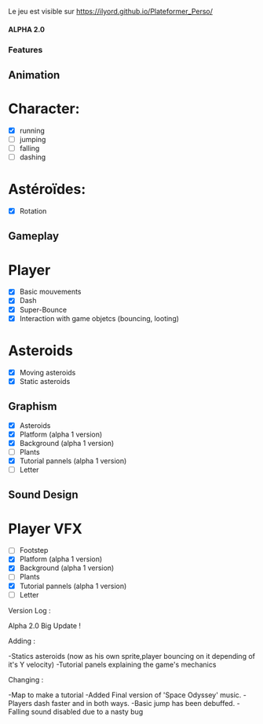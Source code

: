 Le jeu est visible sur https://ilyord.github.io/Plateformer_Perso/

#### ALPHA 2.0 ####

### Features ###

## Animation ##

# Character: #

- [x] running
- [ ] jumping
- [ ] falling
- [ ] dashing

# Astéroïdes: #

- [x] Rotation

## Gameplay ##

# Player #

- [x] Basic mouvements
- [X] Dash
- [X] Super-Bounce
- [X] Interaction with game objetcs (bouncing, looting)

# Asteroids #

- [x] Moving asteroids
- [X] Static asteroids

## Graphism ##

- [X] Asteroids
- [x] Platform (alpha 1 version)
- [x] Background (alpha 1 version)
- [ ] Plants
- [x] Tutorial pannels (alpha 1 version)
- [ ] Letter

## Sound Design ##

# Player VFX #

- [ ] Footstep
- [x] Platform (alpha 1 version)
- [x] Background (alpha 1 version)
- [ ] Plants
- [x] Tutorial pannels (alpha 1 version)
- [ ] Letter

Version Log :

Alpha 2.0 Big Update !

Adding : 

-Statics asteroids (now as his own sprite,player bouncing on it depending of it's Y velocity)
-Tutorial panels explaining the game's mechanics

Changing :

-Map to make a tutorial
-Added Final version of 'Space Odyssey' music.
-Players dash faster and in both ways.
-Basic jump has been debuffed.
-Falling sound disabled due to a nasty bug
